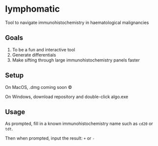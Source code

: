 # lymphomatic
Tool to navigate immunohistochemistry in haematological malignancies

## Goals 
1. To be a fun and interactive tool
2. Generate differentials
3. Make sifting through large immunohistochemistry panels faster

## Setup
On MacOS, .dmg coming soon &copy;

On Windows, download repository and double-click algo.exe

## Usage
As prompted, fill in a known immunohistochemistry name such as ```cd20``` or ```tdt```.

Then when prompted, input the result: ```+``` or ```-```
